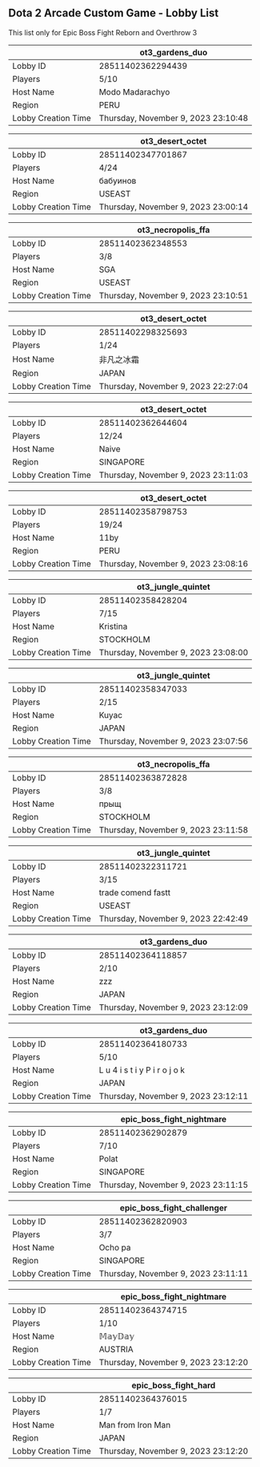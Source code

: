 ## Dota 2 Arcade Custom Game - Lobby List

This list only for Epic Boss Fight Reborn and Overthrow 3

|  | ot3_gardens_duo |
| ------ | ------ |
| Lobby ID | 28511402362294439 |
| Players | 5/10 |
| Host Name | Modo Madarachyo |
| Region | PERU |
| Lobby Creation Time | Thursday, November 9, 2023 23:10:48 |


|  | ot3_desert_octet |
| ------ | ------ |
| Lobby ID | 28511402347701867 |
| Players | 4/24 |
| Host Name | бабуинов |
| Region | USEAST |
| Lobby Creation Time | Thursday, November 9, 2023 23:00:14 |


|  | ot3_necropolis_ffa |
| ------ | ------ |
| Lobby ID | 28511402362348553 |
| Players | 3/8 |
| Host Name | SGA |
| Region | USEAST |
| Lobby Creation Time | Thursday, November 9, 2023 23:10:51 |


|  | ot3_desert_octet |
| ------ | ------ |
| Lobby ID | 28511402298325693 |
| Players | 1/24 |
| Host Name | 非凡之冰霜 |
| Region | JAPAN |
| Lobby Creation Time | Thursday, November 9, 2023 22:27:04 |


|  | ot3_desert_octet |
| ------ | ------ |
| Lobby ID | 28511402362644604 |
| Players | 12/24 |
| Host Name | Naive |
| Region | SINGAPORE |
| Lobby Creation Time | Thursday, November 9, 2023 23:11:03 |


|  | ot3_desert_octet |
| ------ | ------ |
| Lobby ID | 28511402358798753 |
| Players | 19/24 |
| Host Name | 11by |
| Region | PERU |
| Lobby Creation Time | Thursday, November 9, 2023 23:08:16 |


|  | ot3_jungle_quintet |
| ------ | ------ |
| Lobby ID | 28511402358428204 |
| Players | 7/15 |
| Host Name | Kristina |
| Region | STOCKHOLM |
| Lobby Creation Time | Thursday, November 9, 2023 23:08:00 |


|  | ot3_jungle_quintet |
| ------ | ------ |
| Lobby ID | 28511402358347033 |
| Players | 2/15 |
| Host Name | Kuyac |
| Region | JAPAN |
| Lobby Creation Time | Thursday, November 9, 2023 23:07:56 |


|  | ot3_necropolis_ffa |
| ------ | ------ |
| Lobby ID | 28511402363872828 |
| Players | 3/8 |
| Host Name | прыщ |
| Region | STOCKHOLM |
| Lobby Creation Time | Thursday, November 9, 2023 23:11:58 |


|  | ot3_jungle_quintet |
| ------ | ------ |
| Lobby ID | 28511402322311721 |
| Players | 3/15 |
| Host Name | trade comend fastt |
| Region | USEAST |
| Lobby Creation Time | Thursday, November 9, 2023 22:42:49 |


|  | ot3_gardens_duo |
| ------ | ------ |
| Lobby ID | 28511402364118857 |
| Players | 2/10 |
| Host Name | zzz |
| Region | JAPAN |
| Lobby Creation Time | Thursday, November 9, 2023 23:12:09 |


|  | ot3_gardens_duo |
| ------ | ------ |
| Lobby ID | 28511402364180733 |
| Players | 5/10 |
| Host Name | L u 4 i s t i y   P i r o j o k |
| Region | JAPAN |
| Lobby Creation Time | Thursday, November 9, 2023 23:12:11 |


|  | epic_boss_fight_nightmare |
| ------ | ------ |
| Lobby ID | 28511402362902879 |
| Players | 7/10 |
| Host Name | Polat |
| Region | SINGAPORE |
| Lobby Creation Time | Thursday, November 9, 2023 23:11:15 |


|  | epic_boss_fight_challenger |
| ------ | ------ |
| Lobby ID | 28511402362820903 |
| Players | 3/7 |
| Host Name | Ocho pa |
| Region | SINGAPORE |
| Lobby Creation Time | Thursday, November 9, 2023 23:11:11 |


|  | epic_boss_fight_nightmare |
| ------ | ------ |
| Lobby ID | 28511402364374715 |
| Players | 1/10 |
| Host Name | 𝕄𝕒𝕪𝔻𝕒𝕪 |
| Region | AUSTRIA |
| Lobby Creation Time | Thursday, November 9, 2023 23:12:20 |


|  | epic_boss_fight_hard |
| ------ | ------ |
| Lobby ID | 28511402364376015 |
| Players | 1/7 |
| Host Name | Man from Iron Man |
| Region | JAPAN |
| Lobby Creation Time | Thursday, November 9, 2023 23:12:20 |


